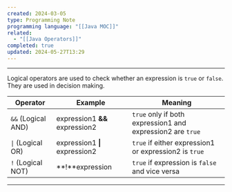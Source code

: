 ```yaml
---
created: 2024-03-05
type: Programming Note
programming language: "[[Java MOC]]"
related:
  - "[[Java Operators]]"
completed: true
updated: 2024-05-27T13:29
---
```

---
Logical operators are used to check whether an expression is `true` or `false`. They are used in decision making.

| Operator           | Example                        | Meaning                                                    |
| ------------------ | ------------------------------ | ---------------------------------------------------------- |
| `&&` (Logical AND) | expression1 **&&** expression2 | `true` only if both expression1 and expression2 are `true` |
| `\|` (Logical OR)  | expression1 **\|** expression2 | `true` if either expression1 or expression2 is `true`      |
| `!` (Logical NOT)  | **!**expression                | `true` if expression is `false` and vice versa             |

---